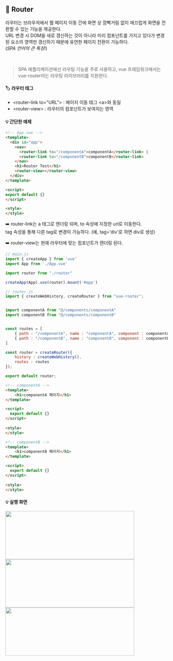 ## 💭 Router

라우터는 브라우저에서 웹 페이지 이동 간에 화면 상 깜빡거림 없이 매끄럽게 화면을 전환할 수 있는 기능을 제공한다. <br>
URL 변경 시 DOM을 새로 갱신하는 것이 아니라 미리 컴포넌트를 가지고 있다가 변경된 요소의 영역만 갱신하기 때문에 유연한 페이지 전환이 가능하다. <br>
(*SPA 언어의 큰 특징!*) <br>

<br> 

> SPA 애플리케이션에선 라우팅 기능을 주로 사용하고, vue 프레임워크에서는 vue-router라는 라우팅 라이브러리를 지원한다.


#### 🏷️ 라우터 태그

- &lt;router-link to="URL"&gt; : 페이지 이동 태그 &lt;a&gt;와 동일
- &lt;router-view&gt; : 라우터의 컴포넌트가 보여지는 영역

#### 💡 간단한 예제
```html
<!-- App.vue -->
<template>
  <div id="app">
    <nav>
      <router-link to="/componentA">componentA</router-link> |
      <router-link to="/componentB">componentB</router-link>
    </nav>
    <h1>Router Test</h1>
    <router-view></router-view>
  </div>
</template>

<script>
export default {}
</script>

<style>
</style>
```
➡️ router-link는 a 태그로 렌더링 되며, to 속성에 지정한 url로 이동한다. <br>
tag 속성을 통해 다른 tag로 변경이 가능하다. (예, tag='div'로 하면 div로 생성)

➡️ router-view는 현재 라우터에 맞는 컴포넌트가 렌더링 된다. <br>

```js
// main.js
import { createApp } from 'vue'
import App from './App.vue'

import router from "./router" 

createApp(App).use(router).mount('#app') 
```

```js
// router.js
import { createWebHistory, createRouter } from "vue-router";


import componentA from "@/components/componentA"
import componentB from "@/components/componentB"


const routes = [
    { path : "/componentA", name : "componentA", component : componentA },
    { path : "/componentB", name : "componentB", component : componentB },
]

const router = createRouter({
    history : createWebHistory(),
    routes : routes
});

export default router;
```

```html
<!-- componentA -->
<template>
    <h1>componentA 페이지</h1>
</template>

<script>
  export default {}
</script>
  
<style>
</style>

<!-- componentB -->
<template>
    <h1>componentB 페이지</h1>
</template>

<script>
  export default {}
</script>
  
<style>
</style>
```

#### 💡 실행 화면
<img src="https://github.com/yejinsohn/TIL/assets/104317217/ab9c05d9-8785-4c5c-a45a-26e0a91827e7" width="400" height="150"/>
<br>
<img src="https://github.com/yejinsohn/TIL/assets/104317217/1576c525-8b90-49aa-9968-604adb09be94" width="400" height="150"/>
<img src="https://github.com/yejinsohn/TIL/assets/104317217/fda683c9-bc4e-44fe-a2a6-049ac2c3ae8c" width="400" height="150"/>
